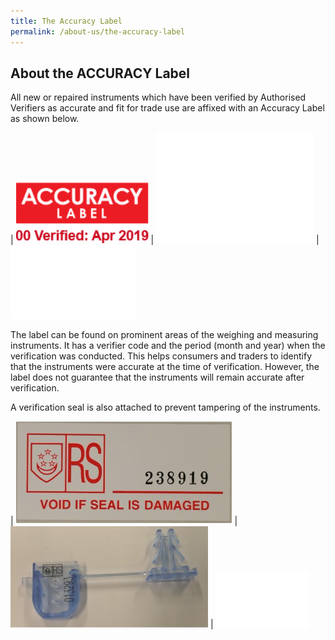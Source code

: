 ```yaml
---
title: The Accuracy Label
permalink: /about-us/the-accuracy-label
---
```

## About the ACCURACY Label

All new or repaired instruments which have been verified by Authorised Verifiers as accurate and fit for trade use are affixed with an Accuracy Label as shown below.

| ![accuracy label](/images/about/accuracy_label.jpg) | ![blank](images/about/blank.png) | ![blank2](images/about/blank2.png)
 
The label can be found on prominent areas of the weighing and measuring instruments. It has a verifier code and the period (month and year) when the verification was conducted. This helps consumers and traders to identify that the instruments were accurate at the time of verification. However, the label does not guarantee that the instruments will remain accurate after verification.

A verification seal is also attached to prevent tampering of the instruments.

| ![paper seal](/images/about/wm-seal.png) | ![plastic seal](images/about/wm-plastic-seal.png) | ![blank2](images/about/blank1.png)
